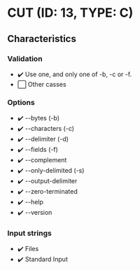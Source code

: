 # CUT (ID: 13, TYPE: C)

## Characteristics

### Validation
- ✔️ Use one, and only one of -b, -c or -f.
- ⬜ Other casses

### Options
- ✔️ --bytes (-b)
- ✔️ --characters (-c)
- ✔️ --delimiter (-d)
- ✔️ --fields (-f)
- ✔️ --complement
- ✔️ --only-delimited (-s)
- ✔️ --output-delimiter
- ✔️ --zero-terminated
- ✔️ --help
- ✔️ --version

### Input strings
- ✔️ Files
- ✔️ Standard Input
